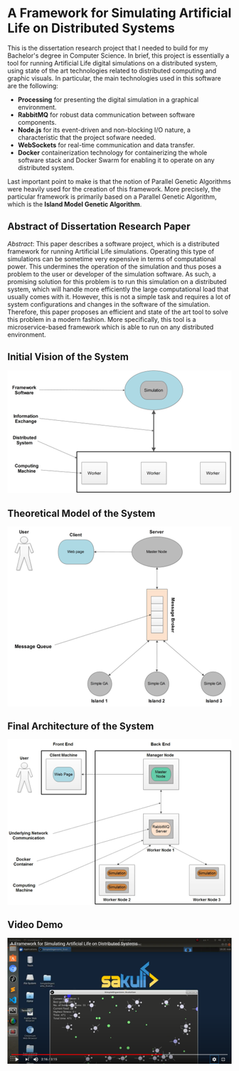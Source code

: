 # A Framework for Simulating Artificial Life on Distributed Systems
This is the dissertation research project that I needed to build for my Bachelor's degree in Computer Science. In brief, this project is essentially a tool for running Artificial Life digital simulations on a distributed system, using state of the art technologies related to distributed computing and graphic visuals. In particular, the main technologies used in this software are the following:
* **Processing** for presenting the digital simulation in a graphical environment.
* **RabbitMQ** for robust data communication between software components.
* **Node.js** for its event-driven and non-blocking I/O nature, a characteristic that the project sofware needed.
* **WebSockets** for real-time communication and data transfer.
* **Docker** containerization technology for containerizing the whole software stack and Docker Swarm for enabling it to operate on any distributed system.

Last important point to make is that the notion of Parallel Genetic Algorithms were heavily used for the creation of this framework. More precisely, the particular framework is primarily based on a Parallel Genetic Algorithm, which is the **Island Model Genetic Algorithm**.

## Abstract of Dissertation Research Paper
*Abstract*: This paper describes a software project, which is a distributed framework
for running Artificial Life simulations. Operating this type of simulations
can be sometime very expensive in terms of computational power. This
undermines the operation of the simulation and thus poses a problem to the
user or developer of the simulation software. As such, a promising solution
for this problem is to run this simulation on a distributed system, which will
handle more efficiently the large computational load that usually comes
with it. However, this is not a simple task and requires a lot of system
configurations and changes in the software of the simulation. Therefore,
this paper proposes an efficient and state of the art tool to solve this problem
in a modern fashion. More specifically, this tool is a microservice-based
framework which is able to run on any distributed environment.

## Initial Vision of the System
![system vision](/Pictures/SystemVision.jpg?raw=true)

## Theoretical Model of the System
![theoretical model](/Pictures/TheoreticalModel.jpg?raw=true)

## Final Architecture of the System
![final architecture](/Pictures/SoftwareStackArchitecture.jpg?raw=true)

## Video Demo
[![video_demo](/Pictures/YoutubeScreenshot.png?raw=true)](https://www.youtube.com/watch?v=nsu5uAYe1us&t=0s&ab_channel=OdysseasFilippidis "Short Video Presentation")
